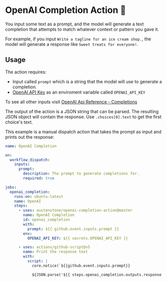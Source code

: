 # OpenAI Completion Action 🤖
You input some text as a prompt, and the model will generate a text completion that attempts to match whatever context or pattern you gave it.

For example, if you input
`Write a tagline for an ice cream shop.`, the model will generate a response like `Sweet treats for everyone!`.

## Usage
The action requires: 
- Input called `prompt` which is a string that the model will use to generate a completion.
- [OpenAI API Key](https://beta.openai.com/account/api-keys) as an enviroment variable called `OPENAI_API_KEY`

To see all other inputs visit [OpenAI Api Reference - Completions](https://beta.openai.com/docs/api-reference/completions/create)

The output of the action is a JSON string that can be parsed. The resulting JSON object will contain the response. Use `.choices[0].text` to get the first choice's text.

This example is a manual dispatch action that takes the prompt as input and prints out the response:
```yml
name: OpenAI Completion

on:
  workflow_dispatch:
    inputs:
      prompt:
        description: The prompt to generate completions for.
        required: true

jobs:
  openai_completion:
    runs-on: ubuntu-latest
    name: OpenAI
    steps:
      - uses: austenstone/openai-completion-action@master
        name: OpenAI Completion
        id: openai_completion
        with:
          prompt: ${{ github.event.inputs.prompt }}
        env:
          OPENAI_API_KEY: ${{ secrets.OPENAI_API_KEY }}

      - uses: actions/github-script@v5
        name: Print the response text
        with:
          script: |
            core.notice(`${{github.event.inputs.prompt}}

            ${JSON.parse('${{ steps.openai_completion.outputs.response }}').choices[0].text})
```
